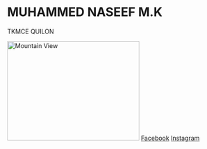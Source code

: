 <html>
<body>

<h1>MUHAMMED NASEEF M.K</h1>

<p>TKMCE QUILON</p>

<img src="https://doc-08-34-docs.googleusercontent.com/docs/securesc/tdjidcqienktmf1kgb5b5be653f9oln2/7n9l0muq90v3u1sbgih0a6jfmsssg7fe/1487743200000/14200524707912213838/14200524707912213838/0B0rKt6wVHyt4ZFgwSm1BZ0YxYms" alt="Mountain View" style="width:304px;height:228px;">
<a href="https://www.facebook.com/muhammed.naseef.585">Facebook</a>
<a href="https://instagram.com/NASEEF_MK">Instagram</a>


</body>
</html>

